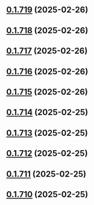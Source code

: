 ## [0.1.719](https://github.com/binary-braids/terraform-oracle/compare/v0.1.718...v0.1.719) (2025-02-26)



## [0.1.718](https://github.com/binary-braids/terraform-oracle/compare/v0.1.717...v0.1.718) (2025-02-26)



## [0.1.717](https://github.com/binary-braids/terraform-oracle/compare/v0.1.716...v0.1.717) (2025-02-26)



## [0.1.716](https://github.com/binary-braids/terraform-oracle/compare/v0.1.715...v0.1.716) (2025-02-26)



## [0.1.715](https://github.com/binary-braids/terraform-oracle/compare/v0.1.714...v0.1.715) (2025-02-26)



## [0.1.714](https://github.com/binary-braids/terraform-oracle/compare/v0.1.713...v0.1.714) (2025-02-25)



## [0.1.713](https://github.com/binary-braids/terraform-oracle/compare/v0.1.712...v0.1.713) (2025-02-25)



## [0.1.712](https://github.com/binary-braids/terraform-oracle/compare/v0.1.711...v0.1.712) (2025-02-25)



## [0.1.711](https://github.com/binary-braids/terraform-oracle/compare/v0.1.710...v0.1.711) (2025-02-25)



## [0.1.710](https://github.com/binary-braids/terraform-oracle/compare/v0.1.709...v0.1.710) (2025-02-25)



